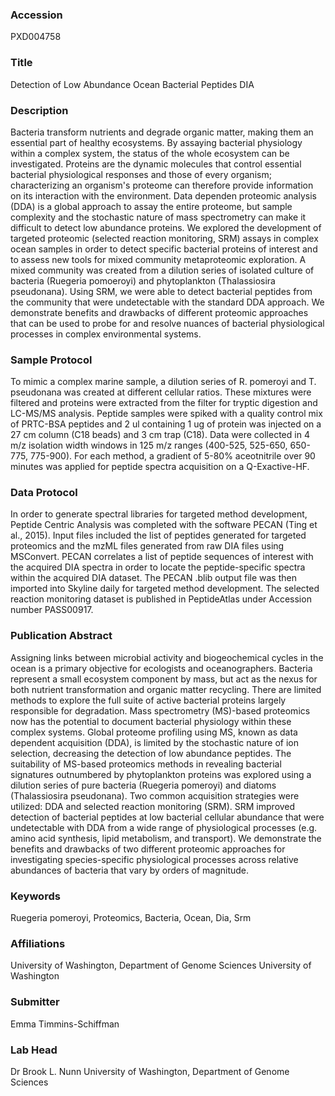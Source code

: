 ### Accession
PXD004758

### Title
Detection of Low Abundance Ocean Bacterial Peptides DIA

### Description
Bacteria transform nutrients and degrade organic matter, making them an essential part of healthy ecosystems. By assaying bacterial physiology within a complex system, the status of the whole ecosystem can be investigated. Proteins are the dynamic molecules that control essential bacterial physiological responses and those of every organism; characterizing an organism's proteome can therefore provide information on its interaction with the environment. Data dependen proteomic analysis (DDA) is a global approach to assay the entire proteome, but sample complexity and the stochastic nature of mass spectrometry can make it difficult to detect low abundance proteins. We explored the development of targeted proteomic (selected reaction monitoring, SRM) assays in complex ocean samples in order to detect specific bacterial proteins of interest and to assess new tools for mixed community metaproteomic exploration. A mixed community was created from a dilution series of isolated culture of bacteria (Ruegeria pomoeroyi) and phytoplankton (Thalassiosira pseudonana). Using SRM, we were able to detect bacterial peptides from the community that were undetectable with the standard DDA approach. We demonstrate benefits and drawbacks of different proteomic approaches that can be used to probe for and resolve nuances of bacterial physiological processes in complex environmental systems.

### Sample Protocol
To mimic a complex marine sample, a dilution series of R. pomeroyi and T. pseudonana was created at different cellular ratios. These mixtures were filtered and proteins were extracted from the filter for tryptic digestion and LC-MS/MS analysis. Peptide samples were spiked with a quality control mix of PRTC-BSA peptides and 2 ul containing 1 ug of protein was injected on a 27 cm column (C18 beads) and 3 cm trap (C18). Data were collected in 4 m/z isolation width windows in 125 m/z ranges (400-525, 525-650, 650-775, 775-900). For each method, a gradient of 5-80% aceotnitrile over 90 minutes was applied for peptide spectra acquisition on a Q-Exactive-HF.

### Data Protocol
In order to generate spectral libraries for targeted method development, Peptide Centric Analysis was completed with the software PECAN (Ting et al., 2015). Input files included the list of peptides generated for targeted proteomics and the mzML files generated from raw DIA files using MSConvert. PECAN correlates a list of peptide sequences of interest with the acquired DIA spectra in order to locate the peptide-specific spectra within the acquired DIA dataset. The PECAN .blib output file was then imported into Skyline daily for targeted method development. The selected reaction monitoring dataset is published in PeptideAtlas under Accession number PASS00917.

### Publication Abstract
Assigning links between microbial activity and biogeochemical cycles in the ocean is a primary objective for ecologists and oceanographers. Bacteria represent a small ecosystem component by mass, but act as the nexus for both nutrient transformation and organic matter recycling. There are limited methods to explore the full suite of active bacterial proteins largely responsible for degradation. Mass spectrometry (MS)-based proteomics now has the potential to document bacterial physiology within these complex systems. Global proteome profiling using MS, known as data dependent acquisition (DDA), is limited by the stochastic nature of ion selection, decreasing the detection of low abundance peptides. The suitability of MS-based proteomics methods in revealing bacterial signatures outnumbered by phytoplankton proteins was explored using a dilution series of pure bacteria (Ruegeria pomeroyi) and diatoms (Thalassiosira pseudonana). Two common acquisition strategies were utilized: DDA and selected reaction monitoring (SRM). SRM improved detection of bacterial peptides at low bacterial cellular abundance that were undetectable with DDA from a wide range of physiological processes (e.g. amino acid synthesis, lipid metabolism, and transport). We demonstrate the benefits and drawbacks of two different proteomic approaches for investigating species-specific physiological processes across relative abundances of bacteria that vary by orders of magnitude.

### Keywords
Ruegeria pomeroyi, Proteomics, Bacteria, Ocean, Dia, Srm

### Affiliations
University of Washington, Department of Genome Sciences
University of Washington

### Submitter
Emma Timmins-Schiffman

### Lab Head
Dr Brook L. Nunn
University of Washington, Department of Genome Sciences


